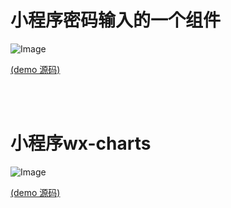小程序密码输入的一个组件
====


![Image](https://github.com/HoweZhang/wx/blob/master/components/psw/img/2.gif)

[(demo 源码)](https://github.com/HoweZhang/wx/tree/master/components/psw/test)

<br>
<br>

小程序wx-charts
====


![Image](https://github.com/HoweZhang/wx/blob/master/img/3.gif)

[(demo 源码)](https://github.com/HoweZhang/wx/tree/master/components/pages/chart)
